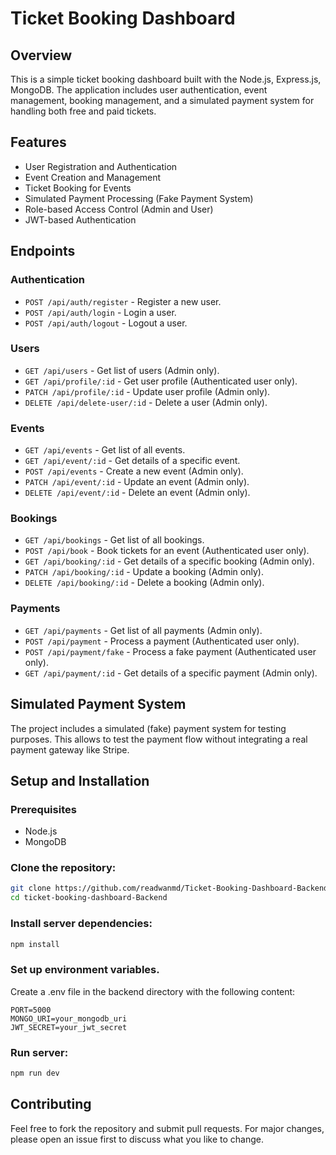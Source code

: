 # Ticket Booking Dashboard

## Overview

This is a simple ticket booking dashboard built with the Node.js, Express.js, MongoDB. The application includes user authentication, event management, booking management, and a simulated payment system for handling both free and paid tickets.

## Features

- User Registration and Authentication
- Event Creation and Management
- Ticket Booking for Events
- Simulated Payment Processing (Fake Payment System)
- Role-based Access Control (Admin and User)
- JWT-based Authentication

## Endpoints

### Authentication

- `POST /api/auth/register` - Register a new user.
- `POST /api/auth/login` - Login a user.
- `POST /api/auth/logout` - Logout a user.

### Users

- `GET /api/users` - Get list of users (Admin only).
- `GET /api/profile/:id` - Get user profile (Authenticated user only).
- `PATCH /api/profile/:id` - Update user profile (Admin only).
- `DELETE /api/delete-user/:id` - Delete a user (Admin only).

### Events

- `GET /api/events` - Get list of all events.
- `GET /api/event/:id` - Get details of a specific event.
- `POST /api/events` - Create a new event (Admin only).
- `PATCH /api/event/:id` - Update an event (Admin only).
- `DELETE /api/event/:id` - Delete an event (Admin only).

### Bookings

- `GET /api/bookings` - Get list of all bookings.
- `POST /api/book` - Book tickets for an event (Authenticated user only).
- `GET /api/booking/:id` - Get details of a specific booking (Admin only).
- `PATCH /api/booking/:id` - Update a booking (Admin only).
- `DELETE /api/booking/:id` - Delete a booking (Admin only).

### Payments

- `GET /api/payments` - Get list of all payments (Admin only).
- `POST /api/payment` - Process a payment (Authenticated user only).
- `POST /api/payment/fake` - Process a fake payment (Authenticated user only).
- `GET /api/payment/:id` - Get details of a specific payment (Admin only).

## Simulated Payment System

The project includes a simulated (fake) payment system for testing purposes. This allows to test the payment flow without integrating a real payment gateway like Stripe.

## Setup and Installation

### Prerequisites

- Node.js
- MongoDB

### Clone the repository:

```bash
git clone https://github.com/readwanmd/Ticket-Booking-Dashboard-Backend.git
cd ticket-booking-dashboard-Backend
```

### Install server dependencies:

```bash
npm install
```

### Set up environment variables.

Create a .env file in the backend directory with the following content:

```env
PORT=5000
MONGO_URI=your_mongodb_uri
JWT_SECRET=your_jwt_secret
```

### Run server:

```bash
npm run dev
```

## Contributing

Feel free to fork the repository and submit pull requests. For major changes, please open an issue first to discuss what you like to change.
